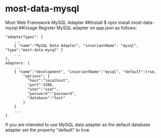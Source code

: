 # most-data-mysql
Most Web Framework MySQL Adapter
##Install
$ npm install most-data-mysql
##Usage
Register MySQL adapter on app.json as follows:

    "adapterTypes": [
        ...
        { "name":"MySQL Data Adapter", "invariantName": "mysql", "type":"most-data-mysql" }
        ...
    ],
    adapters: [
        ...
        { "name":"development", "invariantName":"mysql", "default":true,
            "options": {
              "host":"localhost",
              "port":3306,
              "user":"user",
              "password":"password",
              "database":"test"
            }
        }
        ...
    ]

If you are intended to use MySQL data adapter as the default database adapter set the property "default" to true.
